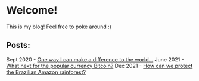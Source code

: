 # Welcome!

This is my blog! Feel free to poke around :)

## Posts:
Sept 2020 - [One way I can make a difference to the world...]()
June 2021 - [What next for the popular currency Bitcoin?](/what-next-for-btc.md)
Dec 2021 - [How can we protect the Brazilian Amazon rainforest?]()


